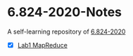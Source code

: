 # 6.824-2020-Notes
A self-learning repository of [6.824-2020](https://pdos.csail.mit.edu/6.824/schedule.html)
- [X] [Lab1 MapReduce](https://github.com/yeyypp/6.824-2020-Notes/tree/master/src/mr)
